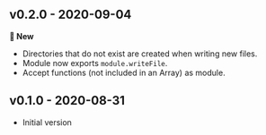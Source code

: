 ## v0.2.0 - 2020-09-04

**🌟 New**
- Directories that do not exist are created when writing new files.
- Module now exports `module.writeFile`.
- Accept functions (not included in an Array) as module.


## v0.1.0 - 2020-08-31

- Initial version